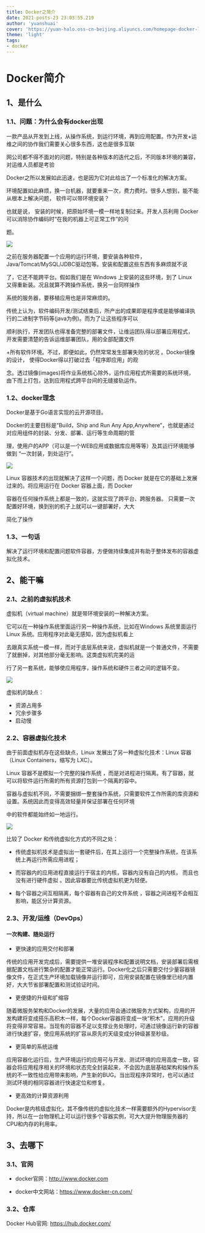 ```yaml
---
title: Docker之简介
date: 2021-posts-23 23:03:55.219
author: 'yuanshuai'
cover: 'https://yuan-halo.oss-cn-beijing.aliyuncs.com/homepage-docker-logo.png'
theme: 'light'
tags: 
- docker
---
```


# **Docker**简介

## **1、是什么**

### 1.1、问题：为什么会有docker出现

一款产品从开发到上线，从操作系统，到运行环境，再到应用配置。作为开发+运维之间的协作我们需要关心很多东西，这也是很多互联

网公司都不得不面对的问题，特别是各种版本的迭代之后，不同版本环境的兼容，对运维人员都是考验 

Docker之所以发展如此迅速，也是因为它对此给出了一个标准化的解决方案。 

环境配置如此麻烦，换一台机器，就要重来一次，费力费时。很多人想到，能不能从根本上解决问题， 软件可以带环境安装？ 

也就是说， 安装的时候，把原始环境一模一样地复制过来。开发人员利用 Docker 可以消除协作编码时“在我的机器上可正常工作”的问

题。 

![](https://hexobbblog.oss-cn-beijing.aliyuncs.com/images/docker/1.png)

之前在服务器配置一个应用的运行环境，要安装各种软件，Java/Tomcat/MySQL/JDBC驱动包等。安装和配置这些东西有多麻烦就不说

了，它还不能跨平台。假如我们是在 Windows 上安装的这些环境，到了 Linux 又得重新装。况且就算不跨操作系统，换另一台同样操作

系统的服务器，要移植应用也是非常麻烦的。 

传统上认为，软件编码开发/测试结束后，所产出的成果即是程序或是能够编译执行的二进制字节码等(java为例)。而为了让这些程序可以

顺利执行，开发团队也得准备完整的部署文件，让维运团队得以部署应用程式， 开发需要清楚的告诉运维部署团队，用的全部配置文件

+所有软件环境。不过，即便如此，仍然常常发生部署失败的状况 。Docker镜像的设计， 使得Docker得以打破过去「程序即应用」的观

念。透过镜像(images)将作业系统核心除外，运作应用程式所需要的系统环境，由下而上打包，达到应用程式跨平台间的无缝接轨运作。 

### 1.2、docker理念

Docker是基于Go语言实现的云开源项目。 

Docker的主要目标是“Build，Ship and Run Any App,Anywhere”，也就是通过对应用组件的封装、分发、部署、运行等生命周期的管

理，使用户的APP（可以是一个WEB应用或数据库应用等等）及其运行环境能够做到 “一次封装，到处运行”。 

![](https://hexobbblog.oss-cn-beijing.aliyuncs.com/images/docker/2.png)

Linux 容器技术的出现就解决了这样一个问题，而 Docker 就是在它的基础上发展过来的。将应用运行在 Docker 容器上面，而 Docker 

容器在任何操作系统上都是一致的，这就实现了跨平台、跨服务器。 只需要一次配置好环境，换到别的机子上就可以一键部署好，大大

简化了操作 

### 1.3、一句话

解决了运行环境和配置问题软件容器，方便做持续集成并有助于整体发布的容器虚拟化技术。



## 2、**能干嘛**

### 2.1、之前的虚拟机技术

虚拟机（virtual machine）就是带环境安装的一种解决方案。 

它可以在一种操作系统里面运行另一种操作系统，比如在Windows 系统里面运行Linux 系统。应用程序对此毫无感知，因为虚拟机看上

去跟真实系统一模一样，而对于底层系统来说，虚拟机就是一个普通文件，不需要了就删掉，对其他部分毫无影响。这类虚拟机完美的运

行了另一套系统，能够使应用程序，操作系统和硬件三者之间的逻辑不变。  

![](https://hexobbblog.oss-cn-beijing.aliyuncs.com/images/docker/3.png)

虚拟机的缺点： 

- 资源占用多
- 冗余步骤多
- 启动慢 

### 2.2、容器虚拟化技术

由于前面虚拟机存在这些缺点，Linux 发展出了另一种虚拟化技术：Linux 容器（Linux Containers，缩写为 LXC）。 

Linux 容器不是模拟一个完整的操作系统 ，而是对进程进行隔离。有了容器，就可以将软件运行所需的所有资源打包到一个隔离的容中。

容器与虚拟机不同，不需要捆绑一整套操作系统，只需要软件工作所需的库资源和设置。系统因此而变得高效轻量并保证部署在任何环境

中的软件都能始终如一地运行。 

![](https://hexobbblog.oss-cn-beijing.aliyuncs.com/images/docker/4.png)

比较了 Docker 和传统虚拟化方式的不同之处： 

- 传统虚拟机技术是虚拟出一套硬件后，在其上运行一个完整操作系统，在该系统上再运行所需应用进程； 

- 而容器内的应用进程直接运行于宿主的内核，容器内没有自己的内核， 而且也没有进行硬件虚拟 。因此容器要比传统虚拟机更为轻便。 
- 每个容器之间互相隔离，每个容器有自己的文件系统 ，容器之间进程不会相互影响，能区分计算资源。 

### 2.3、开发/运维（DevOps）

#### 一次构建、随处运行

- 更快速的应用交付和部署

传统的应用开发完成后，需要提供一堆安装程序和配置说明文档，安装部署后需根据配置文档进行繁杂的配置才能正常运行。Docker化之后只需要交付少量容器镜像文件，在正式生产环境加载镜像并运行即可，应用安装配置在镜像里已经内置好，大大节省部署配置和测试验证时间。 

- 更便捷的升级和扩缩容

随着微服务架构和Docker的发展，大量的应用会通过微服务方式架构，应用的开发构建将变成搭乐高积木一样，每个Docker容器将变成一块“积木”，应用的升级将变得非常容易。当现有的容器不足以支撑业务处理时，可通过镜像运行新的容器进行快速扩容，使应用系统的扩容从原先的天级变成分钟级甚至秒级。 

- 更简单的系统运维

应用容器化运行后，生产环境运行的应用可与开发、测试环境的应用高度一致，容器会将应用程序相关的环境和状态完全封装起来，不会因为底层基础架构和操作系统的不一致性给应用带来影响，产生新的BUG。当出现程序异常时，也可以通过测试环境的相同容器进行快速定位和修复。 

- 更高效的计算资源利用

Docker是内核级虚拟化，其不像传统的虚拟化技术一样需要额外的Hypervisor支持，所以在一台物理机上可以运行很多个容器实例，可大大提升物理服务器的CPU和内存的利用率。 

## **3、去哪下**

### 3.1、官网

- docker官网：http://www.docker.com

- docker中文网站：https://www.docker-cn.com/

### 3.2、仓库

Docker Hub官网: https://hub.docker.com/